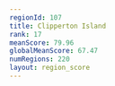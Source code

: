 ```yaml
---
regionId: 107
title: Clipperton Island
rank: 17
meanScore: 79.96
globalMeanScore: 67.47
numRegions: 220
layout: region_score
---
```

